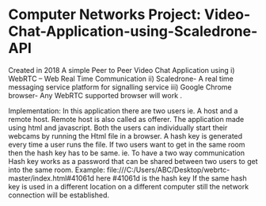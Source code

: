 # Computer Networks Project: Video-Chat-Application-using-Scaledrone-API
Created in 2018
A simple Peer to Peer Video Chat Application using
i) WebRTC – Web Real Time Communication
ii) Scaledrone- A real time messaging service platform for
signalling service
iii) Google Chrome browser- Any WebRTC supported browser will
work .

Implementation:
In this application there are two users ie. A host and a remote host.
Remote host is also called as offerer.
The application made using html and javascript.
Both the users can individually start their webcams by running the
Html file in a browser.
A hash key is generated every time a user runs the file.
If two users want to get in the same room then the hash key has to
be same. ie. To have a two way communication Hash key works as a
password that can be shared between two users to get into the same
room.
Example:
file:///C:/Users/ABC/Desktop/webrtc-master/index.html#41061d
here #41061d is the hash key
If the same hash key is used in a different location on a different
computer still the network connection will be established.
